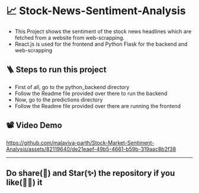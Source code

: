# 📈 Stock-News-Sentiment-Analysis

- This Project shows the sentiment of the stock news headlines which are fetched from a website from web-scrapping.
- React.js is used for the frontend and Python Flask for the backend and web-scrapping

## 🪜 Steps to run this project
- First of all, go to the python_backend directory
- Follow the Readme file provided over there to run the backend
- Now, go to the predictions directory
- Follow the Readme file provided over there are running the frontend

## 📽️ Video Demo

https://github.com/malaviya-parth/Stock-Market-Sentiment-Analysis/assets/82119640/de21eaef-49b5-4661-b59b-319aac8b2f38

---

## Do share(📩) and Star(✨) the repository if you like(👍🏻) it
